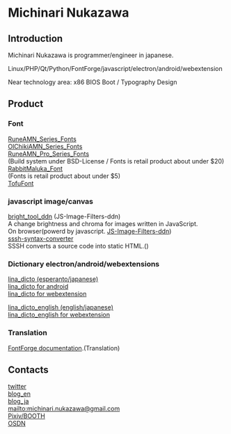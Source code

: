 # Michinari Nukazawa

## Introduction
Michinari Nukazawa is programmer/engineer in japanese.

Linux/PHP/Qt/Python/FontForge/javascript/electron/android/webextension

Near technology area: x86 BIOS Boot / Typography Design

## Product

### Font
[RuneAMN_Series_Fonts][ghpages_index_RuneAMN_Free]  
[OlChikiAMN_Series_Fonts][ghpages_index_OlChikiAMN_Free]  
[RuneAMN_Pro_Series_Fonts][ghpages_index_RuneAMN_Pro]  
 (Build system under BSD-License / Fonts is retail product about under $20)  
[RabbitMaluka_Font][RabbitMaluka]  
 (Fonts is retail product about under $5)  
[TofuFont][ghpages_index_TofuFont_en_US]  

### javascript image/canvas
[bright_tool_ddn][ghpages_index_bright_tool_ddn] (JS-Image-Filters-ddn)  
 A change brightness and chroma for images written in JavaScript.  
 On browser(powerd by javascript. [JS-Image-Filters-ddn][github_JS-Image-Filters-ddn])  
[sssh-syntax-converter][ghpages_index_sssh-syntax-converter]  
 SSSH converts a source code into static HTML.()  

### Dictionary electron/android/webextensions
[lina_dicto (esperanto/japanese)](https://github.com/MichinariNukazawa/lina_dicto)  
[lina_dicto for android](https://github.com/MichinariNukazawa/lina_dicto_for_android)  
[lina_dicto for webextension](https://github.com/MichinariNukazawa/lina_dicto_for_webextension)  

[lina_dicto_english (english/japanese)](https://github.com/MichinariNukazawa/lina_dicto_english)  
[lina_dicto_english for webextension](https://github.com/MichinariNukazawa/lina_dicto_english_for_webextension)  

### Translation
[FontForge documentation][FontForge_Conditional_ja].(Translation)  

## Contacts
[twitter][twitter]  
[blog_en][blog_article_en_US]  
[blog_ja][blog_article]  
[mailto:michinari.nukazawa@gmail.com][mailto]  
[Pixiv/BOOTH][daisy_bell_pixiv_booth]  
[OSDN][daisy_bell_osdn]  


[ghpages_index_RuneAMN_Free]: http://michinarinukazawa.github.io/RuneAssignMN_Series_Fonts/
[ghpages_index_OlChikiAMN_Free]: http://michinarinukazawa.github.io/OlChikiAssignMN_Series_Fonts/
[ghpages_index_RuneAMN_Pro]: https://github.com/MichinariNukazawa/RuneAMN_Pro_Series_Fonts
[RabbitMaluka]: http://www.pixiv.net/member_illust.php?mode=medium&illust_id=49654810
[ghpages_index_TofuFont_en_US]: http://michinarinukazawa.github.io/TofuFont/html/index_en_US.html

[ghpages_index_bright_tool_ddn]: http://michinarinukazawa.github.io/bright_tool_ddn/
[github_JS-Image-Filters-ddn]: http://michinarinukazawa.github.io/sssh-syntax-converter/
[ghpages_index_sssh-syntax-converter]: http://michinarinukazawa.github.io/sssh-syntax-converter/
[FontForge_Conditional_ja]: http://fontforge.github.io/ja/editexample6-5.html#Conditional

[blog_article_en_US]: http://blog-en.michinari-nukazawa.com
[blog_article]: http://blog.michinari-nukazawa.com/
[twitter]: http://blog.michinari-nukazawa.com/
[mailto]: mailto:michinari.nukazawa@gmail.com
[daisy_bell_pixiv_booth]: https://daisy-bell.booth.pm/
[daisy_bell_osdn]: https://sourceforge.jp/projects/daisybell-fonts/releases/


